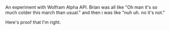 An experiment with Wolfram Alpha API. Brian was all like "Oh man it's so much colder
this march than usual."  and then i was like "nuh uh. no it's not."

Here's proof that I'm right.

